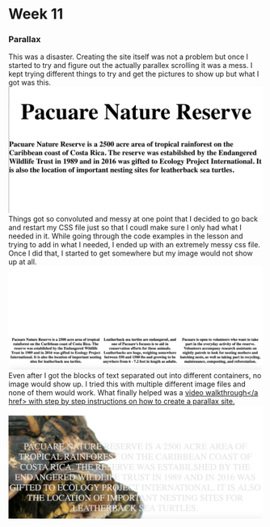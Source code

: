 # Week 11
### Parallax
This was a disaster.  Creating the site itself was not a problem but once
I started to try and figure out the actually parallex scrolling it was a mess.
I kept trying different things to try and get the pictures to show up but what
I got was this.
![screen](img/screen.png)
Things got so convoluted and messy at one point that I decided to go back and restart my CSS file just so that I coudl make sure I only had what I needed in it.  While going through the code examples in the lesson and trying to add in what I needed, I ended up with an extremely messy css file.  Once I did that, I started to get somewhere but my image would not show up at all.
![noimage](img/noimage.png)
Even after I got the blocks of text separated out into different containers, no image would show up.  I tried this with multiple different image files and none of them would work.
What finally helped was a <a href = "https://www.youtube.com/watch?v=on7p8oqfv80">video walkthrough</a href> with step by step instructions on how to create a parallax site.
![success](img/success.png)
